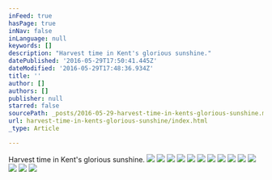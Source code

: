 ```yaml
---
inFeed: true
hasPage: true
inNav: false
inLanguage: null
keywords: []
description: "Harvest time in Kent's glorious sunshine."
datePublished: '2016-05-29T17:50:41.445Z'
dateModified: '2016-05-29T17:48:36.934Z'
title: ''
author: []
authors: []
publisher: null
starred: false
sourcePath: _posts/2016-05-29-harvest-time-in-kents-glorious-sunshine.md
url: harvest-time-in-kents-glorious-sunshine/index.html
_type: Article

---
```

Harvest time in Kent's glorious sunshine.
![](https://the-grid-user-content.s3-us-west-2.amazonaws.com/2e50edfc-31b6-4479-af00-38f9de51687e.jpg)
![](https://the-grid-user-content.s3-us-west-2.amazonaws.com/882eecad-d202-44b2-9d2f-e0e11d599c3b.jpg)
![](https://the-grid-user-content.s3-us-west-2.amazonaws.com/394341d3-ed75-4e37-9bc2-7c868d3f56f1.jpg)
![](https://the-grid-user-content.s3-us-west-2.amazonaws.com/819e09aa-c88b-497d-9676-f7d95c82fbc0.jpg)
![](https://the-grid-user-content.s3-us-west-2.amazonaws.com/c2737fb8-ab3f-4e2b-b64f-a7499a01fa30.jpg)
![](https://the-grid-user-content.s3-us-west-2.amazonaws.com/680f312b-aa8c-42ec-9f78-aba3d9e077c3.jpg)
![](https://the-grid-user-content.s3-us-west-2.amazonaws.com/1b740467-3f64-44f6-b7d3-6ba9e8a098d2.jpg)
![](https://the-grid-user-content.s3-us-west-2.amazonaws.com/95681018-1fa4-4ec3-ad5d-ba204d7ce78c.jpg)
![](https://the-grid-user-content.s3-us-west-2.amazonaws.com/6c7d0106-707c-43b3-b057-570b208baa07.jpg)
![](https://the-grid-user-content.s3-us-west-2.amazonaws.com/98bad5b3-13a1-46fe-94ef-7214eb3a01b8.jpg)
![](https://the-grid-user-content.s3-us-west-2.amazonaws.com/db88bdd6-8c7e-4014-9088-55b80f5dc51e.jpg)
![](https://the-grid-user-content.s3-us-west-2.amazonaws.com/aba15bf2-7a5a-4a8f-97c9-ee61d41efbd1.jpg)
![](https://the-grid-user-content.s3-us-west-2.amazonaws.com/228f98f0-723b-4697-a943-820c2a73e21e.jpg)
![](https://the-grid-user-content.s3-us-west-2.amazonaws.com/1fae15ea-38c1-4e98-b081-d053a0501ee9.jpg)